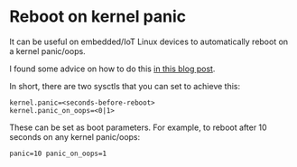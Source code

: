 # Reboot on kernel panic

It can be useful on embedded/IoT Linux devices to automatically reboot on a kernel panic/oops.

I found some advice on how to do this [in this blog post](https://utcc.utoronto.ca/~cks/space/blog/linux/RebootOnPanicSettings).

In short, there are two sysctls that you can set to achieve this:

    kernel.panic=<seconds-before-reboot>
    kernel.panic_on_oops=<0|1>

These can be set as boot parameters. For example, to reboot after 10 seconds on any kernel panic/oops:

    panic=10 panic_on_oops=1
